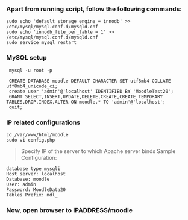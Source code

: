 ### Apart from running script, follow the following commands: 

```
sudo echo 'default_storage_engine = innodb' >> /etc/mysql/mysql.conf.d/mysqld.cnf
sudo echo 'innodb_file_per_table = 1' >> /etc/mysql/mysql.conf.d/mysqld.cnf
sudo service mysql restart
```

### MySQL setup

```
 mysql -u root -p
 
 CREATE DATABASE moodle DEFAULT CHARACTER SET utf8mb4 COLLATE utf8mb4_unicode_ci;
 create user 'admin'@'localhost' IDENTIFIED BY 'MoodleTest20';
 GRANT SELECT,INSERT,UPDATE,DELETE,CREATE,CREATE TEMPORARY TABLES,DROP,INDEX,ALTER ON moodle.* TO 'admin'@'localhost';
 quit;
```

### IP related configurations
```
cd /var/www/html/moodle 
sudo vi config.php 
```
> Specify IP of the server to which Apache server binds
Sample Configuration: 
```
database type mysqli
Host server: localhost
Database: moodle
User: admin
Password: MoodleData20
Tables Prefix: mdl_
```
### Now, open browser to IPADDRESS/moodle
